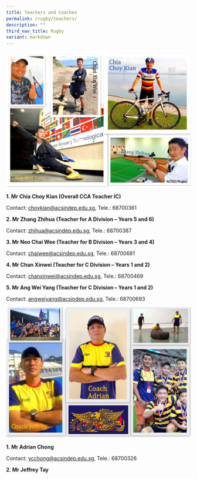 ```yaml
---
title: Teachers and Coaches
permalink: /rugby/teachers/
description: ""
third_nav_title: Rugby
variant: markdown
---
```

![](/images/Recently-Updated50-001-2048x1501.jpg)

**1. Mr Chia Choy Kian (Overall CCA Teacher IC)**

Contact: choykian@acsindep.edu.sg, Tele.: 68700361

**2. Mr Zhang Zhihua (Teacher for A Division – Years 5 and 6)**

Contact: zhihua@acsindep.edu.sg, Tele.: 68700387

**3. Mr Neo Chai Wee (Teacher for B Division – Years 3 and 4)**

Contact: chaiwee@acsindep.edu.sg, Tele.: 68700681

**4. Mr Chan Xinwei (Teacher for C Division – Years 1 and 2)**

Contact: chanxinwei@acsindep.edu.sg, Tele.: 68700469

**5. Mr Ang Wei Yang (Teacher for C Division – Years 1 and 2)**

Contact: angweiyang@acsindep.edu.sg, Tele.: 68700693

![](/images/2016-01-01-2048x1443.jpg)

**1. Mr Adrian Chong**

Contact: ycchong@acsindep.edu.sg, Tele.: 68700326

**2. Mr Jeffrey Tay**